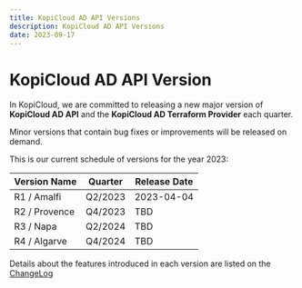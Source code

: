 ```yaml
---
title: KopiCloud AD API Versions
description: KopiCloud AD API Versions
date: 2023-09-17
---
```


# KopiCloud AD API Version

In KopiCloud, we are committed to releasing a new major version of **KopiCloud AD API** and the **KopiCloud AD Terraform Provider** each quarter.

Minor versions that contain bug fixes or improvements will be released on demand.

This is our current schedule of versions for the year 2023:

| Version Name  | Quarter | Release Date |
| ------------- | ------- | ------------ |
| R1 / Amalfi   | Q2/2023 | 2023-04-04   |
| R2 / Provence | Q4/2023 | TBD          |
| R3 / Napa     | Q2/2024 | TBD          |
| R4 / Algarve  | Q4/2024 | TBD          |

Details about the features introduced in each version are listed on the [ChangeLog](changelog.md)
